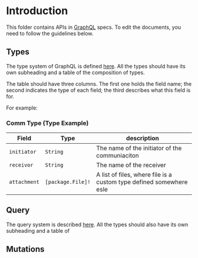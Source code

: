 # Introduction

This folder contains APIs in [GraphQL](https://graphql.org) specs. To edit the documents, you need to follow the guidelines below.

## Types

The type system of GraphQL is defined [here](https://graphql.org/learn/schema/#type-system). All the types should have its own subheading and a table of the composition of types.

The table should have three columns. The first one holds the field name; the second indicates the type of each field; the third describes what this field is for.

For example:

### Comm Type (Type Example)

| Field        | Type              | description                                                  |
| ------------ | ----------------- | ------------------------------------------------------------ |
| `initiator`  | `String`          | The name of the initiator of the communiaciton               |
| `receivor`   | `String`          | The name of the receiver                                     |
| `attachment` | `[package.File]!` | A list of files, where file is a custom type defined somewhere esle |

## Query

The query system is described [here](https://graphql.org/learn/queries/). All the types should also have its own subheading and a table of

## Mutations
